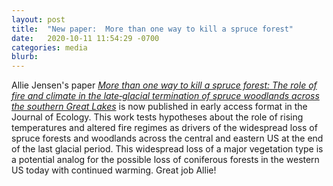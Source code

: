 ```yaml
---
layout: post
title:  "New paper:  More than one way to kill a spruce forest"
date:   2020-10-11 11:54:29 -0700
categories: media
blurb:
---
```

Allie Jensen's paper [*More than one way to kill a spruce forest: The role of fire and climate in the late‐glacial termination of spruce woodlands across the southern Great Lakes*](https://besjournals.onlinelibrary.wiley.com/doi/10.1111/1365-2745.13517) is now published in early access format in the Journal of Ecology.  This work tests hypotheses about the role of rising temperatures and altered fire regimes as drivers of the widespread loss of spruce forests and woodlands across the central and eastern US at the end of the last glacial period.  This widespread loss of a major vegetation type is a potential analog for the possible loss of coniferous forests in the western US today with continued warming.  Great job Allie!
